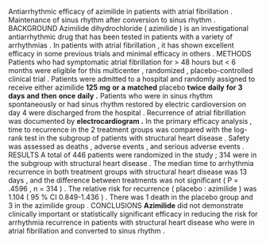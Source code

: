 Antiarrhythmic efficacy of azimilide in patients with atrial fibrillation . Maintenance of sinus rhythm after conversion to sinus rhythm . BACKGROUND Azimilide dihydrochloride ( azimilide ) is an investigational antiarrhythmic drug that has been tested in patients with a variety of arrhythmias . In patients with atrial fibrillation , it has shown excellent efficacy in some previous trials and minimal efficacy in others . METHODS Patients who had symptomatic atrial fibrillation for > 48 hours but < 6 months were eligible for this multicenter , randomized , placebo-controlled clinical trial . Patients were admitted to a hospital and randomly assigned to receive either azimilide **125** **mg** **or** **a** **matched** placebo **twice** **daily** **for** **3** **days** **and** **then** **once** **daily** **.** Patients who were in sinus rhythm spontaneously or had sinus rhythm restored by electric cardioversion on day 4 were discharged from the hospital . Recurrence of atrial fibrillation was documented by **electrocardiogram** **.** In the primary efficacy analysis , time to recurrence in the 2 treatment groups was compared with the log-rank test in the subgroup of patients with structural heart disease . Safety was assessed as deaths , adverse events , and serious adverse events . RESULTS A total of 446 patients were randomized in the study ; 314 were in the subgroup with structural heart disease . The median time to arrhythmia recurrence in both treatment groups with structural heart disease was 13 days , and the difference between treatments was not significant ( P = .4596 , n = 314 ) . The relative risk for recurrence ( placebo : azimilide ) was 1.104 ( 95 % CI 0.849-1.436 ) . There was 1 death in the placebo group and 3 in the azimilide group . CONCLUSIONS **Azimilide** did not demonstrate clinically important or statistically significant efficacy in reducing the risk for arrhythmia recurrence in patients with structural heart disease who were in atrial fibrillation and converted to sinus rhythm . 